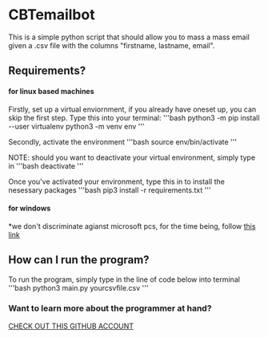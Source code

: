 # CBTemailbot
This is a simple python script that should allow you to mass a mass email given a .csv file with the columns "firstname, lastname, email".


## Requirements?
#### for linux based machines
Firstly, set up a virtual enviornment, if you already have oneset up, you can skip the first step.
Type this into your terminal:
'''bash
python3 -m pip install --user virtualenv
python3 -m venv env
'''

Secondly, activate the environment
'''bash 
source env/bin/activate
'''

NOTE: should you want to deactivate your virtual environment, simply type in
'''bash 
deactivate
'''

Once you've activated your environment, type this in to install the nesessary packages
'''bash
pip3 install -r requirements.txt
'''

#### for windows 
*we don't discriminate agianst microsoft pcs, for the time being, follow [this link](https://packaging.python.org/guides/installing-using-pip-and-virtual-environments/) 


## How can I run the program?
To run the program, simply type in the line of code below into terminal
'''bash
python3 main.py yourcsvfile.csv
'''


### Want to learn more about the programmer at hand?
[CHECK OUT THIS GITHUB ACCOUNT](https://github.com/paramvirSinghBhumra/)
